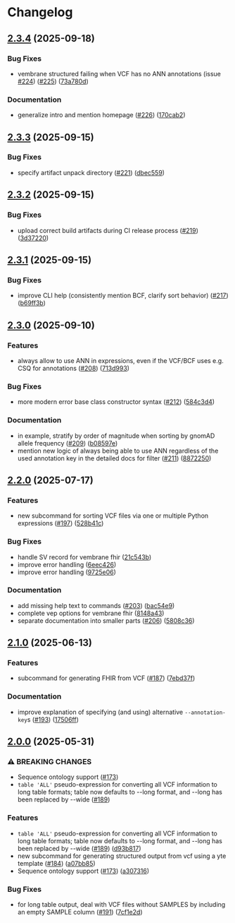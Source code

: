 # Changelog

## [2.3.4](https://github.com/vembrane/vembrane/compare/v2.3.3...v2.3.4) (2025-09-18)


### Bug Fixes

* vembrane structured failing when VCF has no ANN annotations (issue [#224](https://github.com/vembrane/vembrane/issues/224)) ([#225](https://github.com/vembrane/vembrane/issues/225)) ([73a780d](https://github.com/vembrane/vembrane/commit/73a780daabe805a4887a5a1bc49f76aa98b4d081))


### Documentation

* generalize intro and mention homepage ([#226](https://github.com/vembrane/vembrane/issues/226)) ([170cab2](https://github.com/vembrane/vembrane/commit/170cab26d9140e9c22698e52dc30147de0874102))

## [2.3.3](https://github.com/vembrane/vembrane/compare/v2.3.2...v2.3.3) (2025-09-15)


### Bug Fixes

* specify artifact unpack directory ([#221](https://github.com/vembrane/vembrane/issues/221)) ([dbec559](https://github.com/vembrane/vembrane/commit/dbec55983d667056f38d72ca54cb419bf9e86e3f))

## [2.3.2](https://github.com/vembrane/vembrane/compare/v2.3.1...v2.3.2) (2025-09-15)


### Bug Fixes

* upload correct build artifacts during CI release process ([#219](https://github.com/vembrane/vembrane/issues/219)) ([3d37220](https://github.com/vembrane/vembrane/commit/3d37220e7e3549f5c37f40f5ecfc74724acae336))

## [2.3.1](https://github.com/vembrane/vembrane/compare/v2.3.0...v2.3.1) (2025-09-15)


### Bug Fixes

* improve CLI help (consistently mention BCF, clarify sort behavior) ([#217](https://github.com/vembrane/vembrane/issues/217)) ([b69ff3b](https://github.com/vembrane/vembrane/commit/b69ff3bc681d28a9bad6a7d8344f2187eb477a0b))

## [2.3.0](https://github.com/vembrane/vembrane/compare/v2.2.0...v2.3.0) (2025-09-10)


### Features

* always allow to use ANN in expressions, even if the VCF/BCF uses e.g. CSQ for annotations ([#208](https://github.com/vembrane/vembrane/issues/208)) ([713d993](https://github.com/vembrane/vembrane/commit/713d99310c558c1839a513a49ee5882571738d09))


### Bug Fixes

* more modern error base class constructor syntax ([#212](https://github.com/vembrane/vembrane/issues/212)) ([584c3d4](https://github.com/vembrane/vembrane/commit/584c3d4b90e9a3d77431a021c333f950ac4633aa))


### Documentation

* in example, stratify by order of magnitude when sorting by gnomAD allele frequency ([#209](https://github.com/vembrane/vembrane/issues/209)) ([b08597e](https://github.com/vembrane/vembrane/commit/b08597eb19d05f80f4b0dd100d6dbc3422d195d3))
* mention new logic of always being able to use ANN regardless of the used annotation key in the detailed docs for filter ([#211](https://github.com/vembrane/vembrane/issues/211)) ([8872250](https://github.com/vembrane/vembrane/commit/8872250535ef016ba83d3114324cba6cf2467262))

## [2.2.0](https://github.com/vembrane/vembrane/compare/v2.1.0...v2.2.0) (2025-07-17)


### Features

* new subcommand for sorting VCF files via one or multiple Python expressions ([#197](https://github.com/vembrane/vembrane/issues/197)) ([528b41c](https://github.com/vembrane/vembrane/commit/528b41c54dd9220c65a1978b13559519a7fc4b3c))


### Bug Fixes

* handle SV record for vembrane fhir ([21c543b](https://github.com/vembrane/vembrane/commit/21c543b3350bcb7ff2869a473d2ff92fc4637b20))
* improve error handling ([6eec426](https://github.com/vembrane/vembrane/commit/6eec42692bf57ec5ee4d521f91f07ee56d31b863))
* improve error handling ([9725e06](https://github.com/vembrane/vembrane/commit/9725e06397ffa474d320f833b795029947e9bc76))


### Documentation

* add missing help text to commands ([#203](https://github.com/vembrane/vembrane/issues/203)) ([bac54e9](https://github.com/vembrane/vembrane/commit/bac54e95585b17f151e48e26057ef968960f295e))
* complete vep options for vembrane fhir ([8148a43](https://github.com/vembrane/vembrane/commit/8148a438c1db040e7118fa775981f4ae6e655938))
* separate documentation into smaller parts ([#206](https://github.com/vembrane/vembrane/issues/206)) ([5808c36](https://github.com/vembrane/vembrane/commit/5808c36e50b6fc3d03fd688c09912e2dd0cbe42a))

## [2.1.0](https://github.com/vembrane/vembrane/compare/v2.0.0...v2.1.0) (2025-06-13)


### Features

* subcommand for generating FHIR from VCF ([#187](https://github.com/vembrane/vembrane/issues/187)) ([7ebd37f](https://github.com/vembrane/vembrane/commit/7ebd37f666d7a92c8da733ae0cf2d684bd411318))


### Documentation

* improve explanation of specifying (and using) alternative `--annotation-key`s ([#193](https://github.com/vembrane/vembrane/issues/193)) ([17506ff](https://github.com/vembrane/vembrane/commit/17506ff5d81748edfe59cbc32200a3bab6241d83))

## [2.0.0](https://github.com/vembrane/vembrane/compare/v1.0.7...v2.0.0) (2025-05-31)


### ⚠ BREAKING CHANGES

* Sequence ontology support ([#173](https://github.com/vembrane/vembrane/issues/173))
* `table 'ALL'` pseudo-expression for converting all VCF information to long table formats; table now defaults to --long format, and --long has been replaced by --wide ([#189](https://github.com/vembrane/vembrane/issues/189))

### Features

* `table 'ALL'` pseudo-expression for converting all VCF information to long table formats; table now defaults to --long format, and --long has been replaced by --wide ([#189](https://github.com/vembrane/vembrane/issues/189)) ([d93b817](https://github.com/vembrane/vembrane/commit/d93b8170fc89c6ec1c35b9dcb572eea075720727))
* new subcommand for generating structured output from vcf using a yte template ([#184](https://github.com/vembrane/vembrane/issues/184)) ([a07bb85](https://github.com/vembrane/vembrane/commit/a07bb8583898c8e760e56b89f48e15edb498fcab))
* Sequence ontology support ([#173](https://github.com/vembrane/vembrane/issues/173)) ([a307316](https://github.com/vembrane/vembrane/commit/a307316d15de032b30457f0de16121eb704a3edc))


### Bug Fixes

* for long table output, deal with VCF files without SAMPLES by including an empty SAMPLE column ([#191](https://github.com/vembrane/vembrane/issues/191)) ([7cf1e2d](https://github.com/vembrane/vembrane/commit/7cf1e2d21ef450729b2d91fba880488af9fe2c5b))
